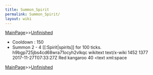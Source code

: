 ```yaml
---
title: Summon_Spirit
permalink: Summon_Spirit/
layout: wiki
---
```


[MainPage](/keeperrl_wiki/ "wikilink")>>[Unfinished](/keeperrl_wiki/Unfinished "wikilink")

- Cooldown : 150
- Summon 2 - 4 [[:Spirit|spirits]] for 100 ticks.</text>
      <sha1>h9bgp725jbs4cd68wra71ocyh2vlkqc</sha1>
      <model>wikitext</model>
      <format>text/x-wiki</format>
    </revision>
    <revision>
      <id>1452</id>
      <parentid>1377</parentid>
      <timestamp>2017-11-27T07:33:27Z</timestamp>
      <contributor>
        <username>Red kangaroo</username>
        <id>40</id>
      </contributor>
      <text xml:space

[MainPage](/keeperrl_wiki/ "wikilink")>>[Unfinished](/keeperrl_wiki/Unfinished "wikilink")


